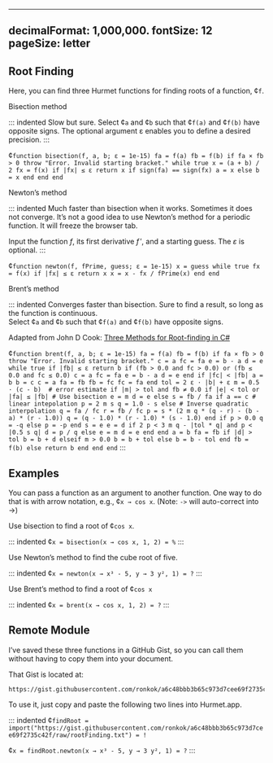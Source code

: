 ---------------
decimalFormat: 1,000,000.
fontSize: 12
pageSize: letter
---------------

## Root Finding

Here, you can find three Hurmet functions for finding roots of a function, ¢` f `.

Bisection method

::: indented
Slow but sure. Select ¢` a ` and ¢` b ` such that ¢` f(a) ` and ¢` f(b) ` have
opposite signs. The optional argument ε  enables you to define a desired
precision.
:::

¢` function bisection(f, a, b; ε = 1e-15)
    fa = f(a)
    fb = f(b)
    if fa × fb > 0 throw "Error. Invalid starting bracket."
    while true
        x = (a + b) / 2
        fx = f(x)
        if |fx| ≤ ε return x
        if sign(fa) == sign(fx)
            a = x
        else
            b = x
        end
    end
end `

Newton’s method

::: indented
Much faster than bisection when it works. Sometimes it does not converge. It’s
not a good idea to use Newton’s method for a periodic function. It will freeze
the browser tab.

Input the function _f_, its first derivative _f_ ′, and a starting guess. The
_ε_  is optional.
:::

¢` function newton(f, fPrime, guess; ε = 1e-15)
    x = guess
    while true
        fx = f(x)
        if |fx| ≤ ε return x
        x = x - fx / fPrime(x)
    end
end `

Brent’s method

::: indented
Converges faster than bisection. Sure to find a result, so long as the function
is continuous.\
Select ¢` a ` and ¢` b ` such that ¢` f(a) ` and ¢` f(b) ` have opposite signs.

Adapted from John D Cook: [Three Methods for Root-finding in C#][1]

¢` function brent(f, a, b; ε = 1e-15)
    fa = f(a)
    fb = f(b)
    if fa × fb > 0 throw "Error. Invalid starting bracket."
    c = a
    fc = fa
    e = b - a
    d = e
    while true
        if |fb| ≤ ε return b
        if (fb > 0.0 and fc > 0.0) or (fb ≤ 0.0 and fc ≤ 0.0)
            c = a
            fc = fa
            e = b - a
            d = e
        end
        if |fc| < |fb|
            a = b
            b = c
            c = a
            fa = fb
            fb = fc
            fc = fa
        end
        tol = 2 ε · |b| + ε
        m = 0.5 · (c - b)  # error estimate
        if |m| > tol and fb ≠ 0.0
            if |e| < tol or |fa| ≤ |fb|
                # Use bisection
                e = m
                d = e
            else
                s = fb / fa
                if a == c
                    # linear intepolation
                    p = 2 m s
                    q = 1.0 - s
                else
                    # Inverse quadratic interpolation
                    q = fa / fc
                    r = fb / fc
                    p = s * (2 m q * (q - r) - (b - a) * (r - 1.0))
                    q = (q - 1.0) * (r - 1.0) * (s - 1.0)
                end
                if p > 0.0
                    q = -q
                else
                    p = -p
                end
                s = e
                e = d
                if 2 p < 3 m q - |tol * q| and p < |0.5 s q|
                    d = p / q
                else
                    e = m
                    d = e
                end
            end
            a = b
            fa = fb
            if |d| > tol
                b = b + d
            elseif m > 0.0
                b = b + tol
            else
                b = b - tol
            end
            fb = f(b)
        else
          return b
        end
    end
end `
:::

## Examples

You can pass a function as an argument to another function. One way to do that
is with arrow notation, e.g., ¢` x → cos x `. (Note: `->` will auto-correct into →)

Use bisection to find a root of ¢` cos x `.

::: indented
¢` x = bisection(x → cos x, 1, 2) = % `
:::

Use Newton’s method to find the cube root of five.

::: indented
¢` x = newton(x → x³ - 5, y → 3 y², 1) = ? `
:::

Use Brent’s method to find a root of ¢` cos x `

::: indented
¢` x = brent(x → cos x, 1, 2) = ? `
:::

## Remote Module

I’ve saved these three functions in a GitHub Gist, so you can call them without
having to copy them into your document.

That Gist is located at:

```
https://gist.githubusercontent.com/ronkok/a6c48bbb3b65c973d7cee69f2735c42f/raw/rootFinding.txt"
```

To use it, just copy and paste the following two lines into Hurmet.app.

::: indented
¢` findRoot = import("https://gist.githubusercontent.com/ronkok/a6c48bbb3b65c973d7cee69f2735c42f/raw/rootFinding.txt") = ! `

¢` x = findRoot.newton(x → x³ - 5, y → 3 y², 1) = ? `
:::

[1]: https://www.codeproject.com/Articles/79541/Three-Methods-for-Root-finding-in-C
